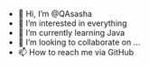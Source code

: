 - 👋 Hi, I’m @QAsasha
- 👀 I’m interested in everything
- 🌱 I’m currently learning Java
- 💞️ I’m looking to collaborate on ...
- 📫 How to reach me via GitHub

<!---
QAsasha/QAsasha is a ✨ special ✨ repository because its `README.md` (this file) appears on your GitHub profile.
You can click the Preview link to take a look at your changes.
--->
